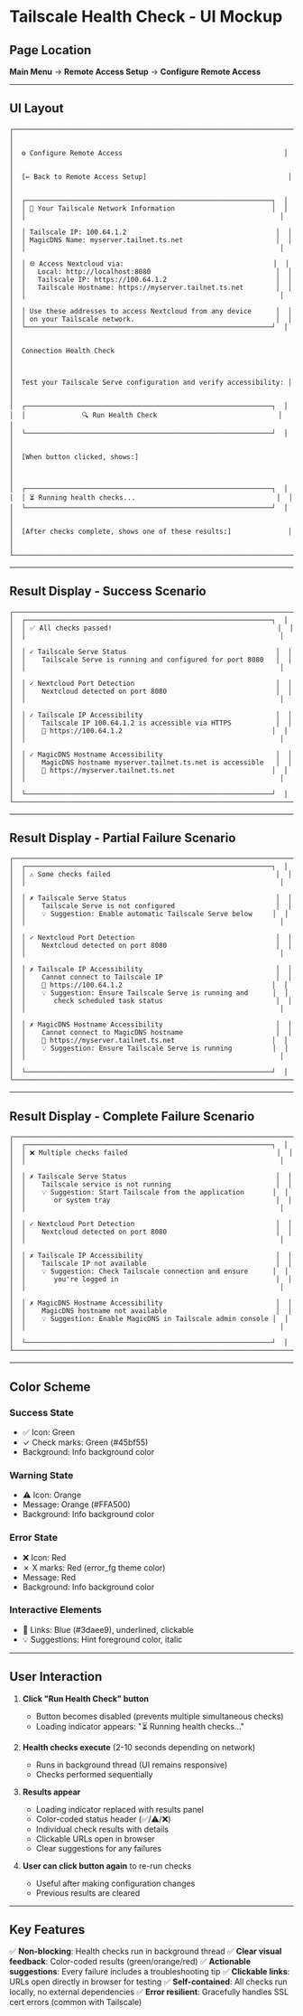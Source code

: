 # Tailscale Health Check - UI Mockup

## Page Location
**Main Menu** → **Remote Access Setup** → **Configure Remote Access**

---

## UI Layout

```
┌─────────────────────────────────────────────────────────────────────┐
│                                                                     │
│  ⚙️ Configure Remote Access                                        │
│                                                                     │
│  [← Back to Remote Access Setup]                                   │
│                                                                     │
│  ┌─────────────────────────────────────────────────────────────┐  │
│  │ 📡 Your Tailscale Network Information                        │  │
│  │                                                               │  │
│  │ Tailscale IP: 100.64.1.2                                     │  │
│  │ MagicDNS Name: myserver.tailnet.ts.net                       │  │
│  │                                                               │  │
│  │ 🌐 Access Nextcloud via:                                     │  │
│  │   Local: http://localhost:8080                               │  │
│  │   Tailscale IP: https://100.64.1.2                           │  │
│  │   Tailscale Hostname: https://myserver.tailnet.ts.net        │  │
│  │                                                               │  │
│  │ Use these addresses to access Nextcloud from any device      │  │
│  │ on your Tailscale network.                                   │  │
│  └─────────────────────────────────────────────────────────────┘  │
│                                                                     │
│  Connection Health Check                                            │
│                                                                     │
│  Test your Tailscale Serve configuration and verify accessibility: │
│                                                                     │
│  ┌─────────────────────────────────────────────────────────────┐  │
│  │              🔍 Run Health Check                              │  │
│  └─────────────────────────────────────────────────────────────┘  │
│                                                                     │
│  [When button clicked, shows:]                                      │
│                                                                     │
│  ┌─────────────────────────────────────────────────────────────┐  │
│  │ ⏳ Running health checks...                                   │  │
│  └─────────────────────────────────────────────────────────────┘  │
│                                                                     │
│  [After checks complete, shows one of these results:]              │
│                                                                     │
└─────────────────────────────────────────────────────────────────────┘
```

---

## Result Display - Success Scenario

```
┌─────────────────────────────────────────────────────────────────────┐
│  ┌─────────────────────────────────────────────────────────────┐  │
│  │ ✅ All checks passed!                                         │  │
│  │                                                               │  │
│  │ ✓ Tailscale Serve Status                                     │  │
│  │    Tailscale Serve is running and configured for port 8080   │  │
│  │                                                               │  │
│  │ ✓ Nextcloud Port Detection                                   │  │
│  │    Nextcloud detected on port 8080                           │  │
│  │                                                               │  │
│  │ ✓ Tailscale IP Accessibility                                 │  │
│  │    Tailscale IP 100.64.1.2 is accessible via HTTPS           │  │
│  │    🔗 https://100.64.1.2                                     │  │
│  │                                                               │  │
│  │ ✓ MagicDNS Hostname Accessibility                            │  │
│  │    MagicDNS hostname myserver.tailnet.ts.net is accessible   │  │
│  │    🔗 https://myserver.tailnet.ts.net                        │  │
│  │                                                               │  │
│  └─────────────────────────────────────────────────────────────┘  │
└─────────────────────────────────────────────────────────────────────┘
```

---

## Result Display - Partial Failure Scenario

```
┌─────────────────────────────────────────────────────────────────────┐
│  ┌─────────────────────────────────────────────────────────────┐  │
│  │ ⚠️ Some checks failed                                         │  │
│  │                                                               │  │
│  │ ✗ Tailscale Serve Status                                     │  │
│  │    Tailscale Serve is not configured                         │  │
│  │    💡 Suggestion: Enable automatic Tailscale Serve below     │  │
│  │                                                               │  │
│  │ ✓ Nextcloud Port Detection                                   │  │
│  │    Nextcloud detected on port 8080                           │  │
│  │                                                               │  │
│  │ ✗ Tailscale IP Accessibility                                 │  │
│  │    Cannot connect to Tailscale IP                            │  │
│  │    🔗 https://100.64.1.2                                     │  │
│  │    💡 Suggestion: Ensure Tailscale Serve is running and      │  │
│  │       check scheduled task status                            │  │
│  │                                                               │  │
│  │ ✗ MagicDNS Hostname Accessibility                            │  │
│  │    Cannot connect to MagicDNS hostname                       │  │
│  │    🔗 https://myserver.tailnet.ts.net                        │  │
│  │    💡 Suggestion: Ensure Tailscale Serve is running          │  │
│  │                                                               │  │
│  └─────────────────────────────────────────────────────────────┘  │
└─────────────────────────────────────────────────────────────────────┘
```

---

## Result Display - Complete Failure Scenario

```
┌─────────────────────────────────────────────────────────────────────┐
│  ┌─────────────────────────────────────────────────────────────┐  │
│  │ ❌ Multiple checks failed                                     │  │
│  │                                                               │  │
│  │ ✗ Tailscale Serve Status                                     │  │
│  │    Tailscale service is not running                          │  │
│  │    💡 Suggestion: Start Tailscale from the application       │  │
│  │       or system tray                                         │  │
│  │                                                               │  │
│  │ ✓ Nextcloud Port Detection                                   │  │
│  │    Nextcloud detected on port 8080                           │  │
│  │                                                               │  │
│  │ ✗ Tailscale IP Accessibility                                 │  │
│  │    Tailscale IP not available                                │  │
│  │    💡 Suggestion: Check Tailscale connection and ensure      │  │
│  │       you're logged in                                       │  │
│  │                                                               │  │
│  │ ✗ MagicDNS Hostname Accessibility                            │  │
│  │    MagicDNS hostname not available                           │  │
│  │    💡 Suggestion: Enable MagicDNS in Tailscale admin console │  │
│  │                                                               │  │
│  └─────────────────────────────────────────────────────────────┘  │
└─────────────────────────────────────────────────────────────────────┘
```

---

## Color Scheme

### Success State
- ✅ Icon: Green
- ✓ Check marks: Green (#45bf55)
- Background: Info background color

### Warning State
- ⚠️ Icon: Orange
- Message: Orange (#FFA500)
- Background: Info background color

### Error State
- ❌ Icon: Red
- ✗ X marks: Red (error_fg theme color)
- Message: Red
- Background: Info background color

### Interactive Elements
- 🔗 Links: Blue (#3daee9), underlined, clickable
- 💡 Suggestions: Hint foreground color, italic

---

## User Interaction

1. **Click "Run Health Check" button**
   - Button becomes disabled (prevents multiple simultaneous checks)
   - Loading indicator appears: "⏳ Running health checks..."

2. **Health checks execute** (2-10 seconds depending on network)
   - Runs in background thread (UI remains responsive)
   - Checks performed sequentially

3. **Results appear**
   - Loading indicator replaced with results panel
   - Color-coded status header (✅/⚠️/❌)
   - Individual check results with details
   - Clickable URLs open in browser
   - Clear suggestions for any failures

4. **User can click button again** to re-run checks
   - Useful after making configuration changes
   - Previous results are cleared

---

## Key Features

✅ **Non-blocking**: Health checks run in background thread
✅ **Clear visual feedback**: Color-coded results (green/orange/red)
✅ **Actionable suggestions**: Every failure includes a troubleshooting tip
✅ **Clickable links**: URLs open directly in browser for testing
✅ **Self-contained**: All checks run locally, no external dependencies
✅ **Error resilient**: Gracefully handles SSL cert errors (common with Tailscale)
